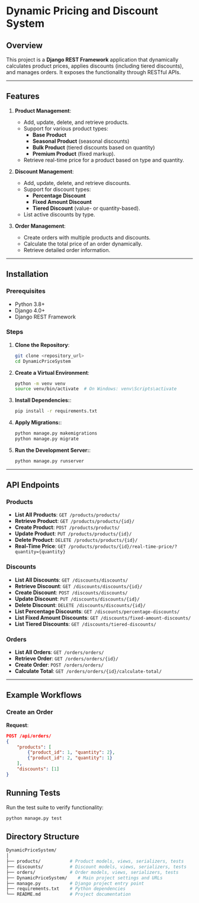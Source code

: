 # Dynamic Pricing and Discount System

## Overview

This project is a **Django REST Framework** application that dynamically calculates product prices, applies discounts (including tiered discounts), and manages orders. It exposes the functionality through RESTful APIs.

---

## Features

1. **Product Management**:
   - Add, update, delete, and retrieve products.
   - Support for various product types:
     - **Base Product**
     - **Seasonal Product** (seasonal discounts)
     - **Bulk Product** (tiered discounts based on quantity)
     - **Premium Product** (fixed markup).
   - Retrieve real-time price for a product based on type and quantity.

2. **Discount Management**:
   - Add, update, delete, and retrieve discounts.
   - Support for discount types:
     - **Percentage Discount**
     - **Fixed Amount Discount**
     - **Tiered Discount** (value- or quantity-based).
   - List active discounts by type.

3. **Order Management**:
   - Create orders with multiple products and discounts.
   - Calculate the total price of an order dynamically.
   - Retrieve detailed order information.

---

## Installation

### Prerequisites

- Python 3.8+
- Django 4.0+
- Django REST Framework

### Steps

1. **Clone the Repository**:
   ```bash
   git clone <repository_url>
   cd DynamicPriceSystem
   
2. **Create a Virtual Environment**:
   ```bash
   python -m venv venv
   source venv/bin/activate  # On Windows: venv\Scripts\activate

3. **Install Dependencies:**:
   ```bash
   pip install -r requirements.txt

4. **Apply Migrations:**:
   ```bash
   python manage.py makemigrations
   python manage.py migrate
   
5. **Run the Development Server:**:
   ```bash
   python manage.py runserver

---

## API Endpoints

### Products

- **List All Products**: `GET /products/products/`
- **Retrieve Product**: `GET /products/products/{id}/`
- **Create Product**: `POST /products/products/`
- **Update Product**: `PUT /products/products/{id}/`
- **Delete Product**: `DELETE /products/products/{id}/`
- **Real-Time Price**: `GET /products/products/{id}/real-time-price/?quantity={quantity}`

### Discounts

- **List All Discounts**: `GET /discounts/discounts/`
- **Retrieve Discount**: `GET /discounts/discounts/{id}/`
- **Create Discount**: `POST /discounts/discounts/`
- **Update Discount**: `PUT /discounts/discounts/{id}/`
- **Delete Discount**: `DELETE /discounts/discounts/{id}/`
- **List Percentage Discounts**: `GET /discounts/percentage-discounts/`
- **List Fixed Amount Discounts**: `GET /discounts/fixed-amount-discounts/`
- **List Tiered Discounts**: `GET /discounts/tiered-discounts/`

### Orders

- **List All Orders**: `GET /orders/orders/`
- **Retrieve Order**: `GET /orders/orders/{id}/`
- **Create Order**: `POST /orders/orders/`
- **Calculate Total**: `GET /orders/orders/{id}/calculate-total/`

---

## Example Workflows

### Create an Order
**Request**:
```json
POST /api/orders/
{
    "products": [
        {"product_id": 1, "quantity": 2},
        {"product_id": 2, "quantity": 1}
    ],
    "discounts": [1]
}
```

## Running Tests

Run the test suite to verify functionality:
```bash
python manage.py test
```

## Directory Structure
```bash
DynamicPriceSystem/
│
├── products/           # Product models, views, serializers, tests
├── discounts/          # Discount models, views, serializers, tests
├── orders/             # Order models, views, serializers, tests
├── DynamicPriceSystem/    # Main project settings and URLs
├── manage.py           # Django project entry point
├── requirements.txt    # Python dependencies
└── README.md           # Project documentation
```


